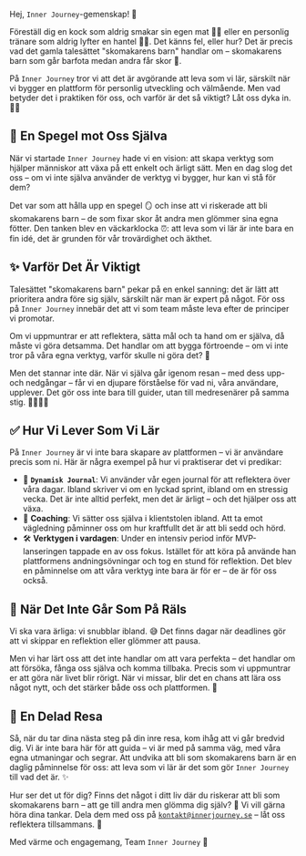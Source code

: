 Hej, `Inner Journey`-gemenskap! 👋

Föreställ dig en kock som aldrig smakar sin egen mat 👨‍🍳 eller en personlig tränare som aldrig lyfter en hantel 🏋️‍♀️. Det känns fel, eller hur? Det är precis vad det gamla talesättet "skomakarens barn" handlar om – skomakarens barn som går barfota medan andra får skor 👞.

På `Inner Journey` tror vi att det är avgörande att leva som vi lär, särskilt när vi bygger en plattform för personlig utveckling och välmående. Men vad betyder det i praktiken för oss, och varför är det så viktigt? Låt oss dyka in. 🏊‍♂️

## 🤔 En Spegel mot Oss Själva

När vi startade `Inner Journey` hade vi en vision: att skapa verktyg som hjälper människor att växa på ett enkelt och ärligt sätt. Men en dag slog det oss – om vi inte själva använder de verktyg vi bygger, hur kan vi stå för dem?

Det var som att hålla upp en spegel 🪞 och inse att vi riskerade att bli skomakarens barn – de som fixar skor åt andra men glömmer sina egna fötter. Den tanken blev en väckarklocka ⏰: att leva som vi lär är inte bara en fin idé, det är grunden för vår trovärdighet och äkthet.

## ✨ Varför Det Är Viktigt

Talesättet "skomakarens barn" pekar på en enkel sanning: det är lätt att prioritera andra före sig själv, särskilt när man är expert på något. För oss på `Inner Journey` innebär det att vi som team måste leva efter de principer vi promotar.

Om vi uppmuntrar er att reflektera, sätta mål och ta hand om er själva, då måste vi göra detsamma. Det handlar om att bygga förtroende – om vi inte tror på våra egna verktyg, varför skulle ni göra det? 🤔

Men det stannar inte där. När vi själva går igenom resan – med dess upp- och nedgångar – får vi en djupare förståelse för vad ni, våra användare, upplever. Det gör oss inte bara till guider, utan till medresenärer på samma stig. 🚶‍♀️🚶‍♂️

## ✅ Hur Vi Lever Som Vi Lär

På `Inner Journey` är vi inte bara skapare av plattformen – vi är användare precis som ni. Här är några exempel på hur vi praktiserar det vi predikar:

-   📝 **`Dynamisk Journal`**: Vi använder vår egen journal för att reflektera över våra dagar. Ibland skriver vi om en lyckad sprint, ibland om en stressig vecka. Det är inte alltid perfekt, men det är ärligt – och det hjälper oss att växa.
-   🤝 **Coaching**: Vi sätter oss själva i klientstolen ibland. Att ta emot vägledning påminner oss om hur kraftfullt det är att bli sedd och hörd.
-   🛠️ **Verktygen i vardagen**: Under en intensiv period inför MVP-lanseringen tappade en av oss fokus. Istället för att köra på använde han plattformens andningsövningar och tog en stund för reflektion. Det blev en påminnelse om att våra verktyg inte bara är för er – de är för oss också.

## 🚧 När Det Inte Går Som På Räls

Vi ska vara ärliga: vi snubblar ibland. 😅 Det finns dagar när deadlines gör att vi skippar en reflektion eller glömmer att pausa.

Men vi har lärt oss att det inte handlar om att vara perfekta – det handlar om att försöka, fånga oss själva och komma tillbaka. Precis som vi uppmuntrar er att göra när livet blir rörigt. När vi missar, blir det en chans att lära oss något nytt, och det stärker både oss och plattformen. 💪

## 🤝 En Delad Resa

Så, när du tar dina nästa steg på din inre resa, kom ihåg att vi går bredvid dig. Vi är inte bara här för att guida – vi är med på samma väg, med våra egna utmaningar och segrar. Att undvika att bli som skomakarens barn är en daglig påminnelse för oss: att leva som vi lär är det som gör `Inner Journey` till vad det är. ✨

Hur ser det ut för dig? Finns det något i ditt liv där du riskerar att bli som skomakarens barn – att ge till andra men glömma dig själv? 🤔 Vi vill gärna höra dina tankar. Dela dem med oss på [`kontakt@innerjourney.se`](mailto:kontakt@innerjourney.se) – låt oss reflektera tillsammans. 💌

Med värme och engagemang,
Team `Inner Journey` 🌱